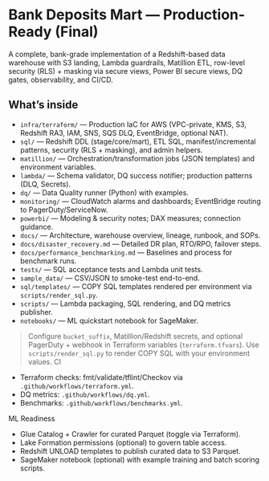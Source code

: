 # Bank Deposits Mart — Production-Ready (Final)

A complete, bank-grade implementation of a Redshift-based data warehouse with S3 landing, Lambda guardrails, Matillion ETL, row-level security (RLS) + masking via secure views, Power BI secure views, DQ gates, observability, and CI/CD.

## What’s inside
- `infra/terraform/` — Production IaC for AWS (VPC-private, KMS, S3, Redshift RA3, IAM, SNS, SQS DLQ, EventBridge, optional NAT).
- `sql/` — Redshift DDL (stage/core/mart), ETL SQL, manifest/incremental patterns, security (RLS + masking), and admin helpers.
- `matillion/` — Orchestration/transformation jobs (JSON templates) and environment variables.
- `lambda/` — Schema validator, DQ success notifier; production patterns (DLQ, Secrets).
- `dq/` — Data Quality runner (Python) with examples.
- `monitoring/` — CloudWatch alarms and dashboards; EventBridge routing to PagerDuty/ServiceNow.
- `powerbi/` — Modeling & security notes; DAX measures; connection guidance.
- `docs/` — Architecture, warehouse overview, lineage, runbook, and SOPs.
- `docs/disaster_recovery.md` — Detailed DR plan, RTO/RPO, failover steps.
- `docs/performance_benchmarking.md` — Baselines and process for benchmark runs.
- `tests/` — SQL acceptance tests and Lambda unit tests.
- `sample_data/` — CSV/JSON to smoke-test end-to-end.
- `sql/templates/` — COPY SQL templates rendered per environment via `scripts/render_sql.py`.
- `scripts/` — Lambda packaging, SQL rendering, and DQ metrics publisher.
- `notebooks/` — ML quickstart notebook for SageMaker.

> Configure `bucket_suffix`, Matillion/Redshift secrets, and optional PagerDuty + webhook in Terraform variables (`terraform.tfvars`). Use `scripts/render_sql.py` to render COPY SQL with your environment values.
CI
- Terraform checks: fmt/validate/tflint/Checkov via `.github/workflows/terraform.yml`.
- DQ metrics: `.github/workflows/dq.yml`.
- Benchmarks: `.github/workflows/benchmarks.yml`.

ML Readiness
- Glue Catalog + Crawler for curated Parquet (toggle via Terraform).
- Lake Formation permissions (optional) to govern table access.
- Redshift UNLOAD templates to publish curated data to S3 Parquet.
- SageMaker notebook (optional) with example training and batch scoring scripts.
